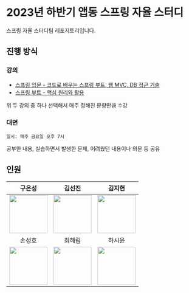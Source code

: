 # 2023년 하반기 앱동 스프링 자율 스터디
스프링 자율 스터디팀 레포지토리입니다.
## 진행 방식

### 강의
- [스프링 입문 - 코드로 배우는 스프링 부트, 웹 MVC, DB 접근 기술](https://www.inflearn.com/course/%EC%8A%A4%ED%94%84%EB%A7%81-%EC%9E%85%EB%AC%B8-%EC%8A%A4%ED%94%84%EB%A7%81%EB%B6%80%ED%8A%B8)
- [스프링 부트 - 핵심 원리와 활용](https://www.inflearn.com/course/%EC%8A%A4%ED%94%84%EB%A7%81%EB%B6%80%ED%8A%B8-%ED%95%B5%EC%8B%AC%EC%9B%90%EB%A6%AC-%ED%99%9C%EC%9A%A9)

위 두 강의 중 하나 선택해서 매주 정해진 분량만큼 수강

### 대면
```
일시: 매주 금요일 오후 7시
```
공부한 내용, 실습하면서 발생한 문제, 어려웠던 내용이나 의문 등 공유


## 인원

<div align = "center">

| 구은성 | 김선진 | 김지헌 |
| :---: | :---: | :---: |
| [<img src = "https://github.com/Koo-EunSung.png" width = "100px">](https://github.com/Koo-EunSung) | [<img src = "https://github.com/creator999999.png" width = "100px">](https://github.com/creator999999) | [<img src = "https://github.com/zennnooo.png" width = "100px">](https://github.com/zennnooo)
| 손성호 | 최혜림 | 하시윤 |
| [<img src = "https://github.com/SungHHo.png" width = "100px">](https://github.com/SungHHo) | [<img src = "https://github.com/hyeriimm.png" width = "100px">](https://github.com/hyeriimm) | [<img src = "https://github.com/shunnnl.png" width = "100px">](https://github.com/shunnnl) |